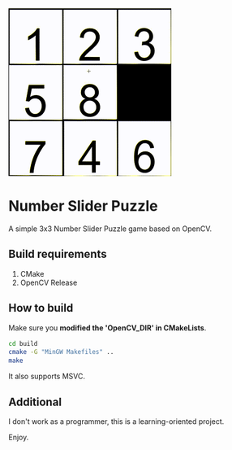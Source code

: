 ![demo](./README/readme.gif)
# Number Slider Puzzle
A simple 3x3 Number Slider Puzzle game based on OpenCV.

  
## Build requirements
1. CMake
2. OpenCV Release

  
## How to build
Make sure you **modified the 'OpenCV_DIR' in CMakeLists**.  

```bash
cd build
cmake -G "MinGW Makefiles" ..
make
```
  
  It also supports MSVC.
  
## Additional
I don't work as a programmer, this is a learning-oriented project.
  
  Enjoy.
